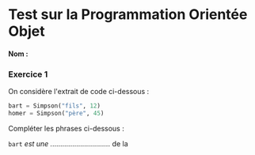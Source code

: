 # Test sur la Programmation Orientée Objet

#### Nom : 




### Exercice 1

On considère l'extrait de code ci-dessous :

```python
bart = Simpson("fils", 12)
homer = Simpson("père", 45)
```
Compléter les phrases ci-dessous :

```bart``` *est une ..............................* de la 

